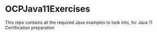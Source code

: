 # OCPJava11Exercises
This repo contains all the required Java examples to look into, for Java 11 Certification preparation
